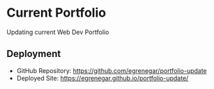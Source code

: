 # Current Portfolio
Updating current Web Dev Portfolio

## Deployment
* GitHub Repository: https://github.com/egrenegar/portfolio-update
* Deployed Site: https://egrenegar.github.io/portfolio-update/
